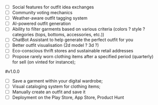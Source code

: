 - [ ] Social features for outfit idea exchanges
- [ ] Community voting mechanics
- [ ] Weather-aware outfit tagging system
- [ ] AI-powered outfit generation
- [ ] Ability to filter garments based on various criteria (colors ? style ? categories (tops, bottoms,
accessories, etc.))
- [ ] ChatBot Assistant to help generate the perfect outfit for you
- [ ] Better outfit visualisation (2d model ? 3d ?)
- [ ] Eco-conscious thrift stores and sustainable retail addresses
- [ ] Propose rarely worn clothing items after a specified period (quarterly) for sell (on vinted for
instance);

#v1.0.0
- [ ] Save a garment within your digital wardrobe;
- [ ] Visual cataloging system for clothing items;
- [ ] Manually create an outfit and save it
- [ ] Deployment on the Play Store, App Store, Product Hunt
